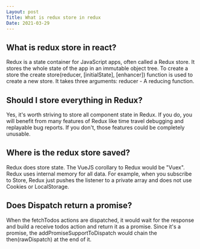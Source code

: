 ```yaml
---
Layout: post
Title: What is redux store in redux
Date: 2021-03-29
---
```


## What is redux store in react?

Redux is a state container for JavaScript apps, often called a Redux store. It stores the whole state of the app in an immutable object tree. To create a store the create store(reducer, [initialState], [enhancer]) function is used to create a new store. It takes three arguments: reducer - A reducing function.

## Should I store everything in Redux?

Yes, it's worth striving to store all component state in Redux. If you do, you will benefit from many features of Redux like time travel debugging and replayable bug reports. If you don't, those features could be completely unusable.

## Where is the redux store saved?

Redux does store state. The VueJS corollary to Redux would be "Vuex". Redux uses internal memory for all data. For example, when you subscribe to Store, Redux just pushes the listener to a private array and does not use Cookies or LocalStorage.

## Does Dispatch return a promise?

When the fetchTodos actions are dispatched, it would wait for the response and build a receive todos action and return it as a promise. Since it's a promise, the addPromiseSupportToDispatch would chain the then(rawDispatch) at the end of it.

